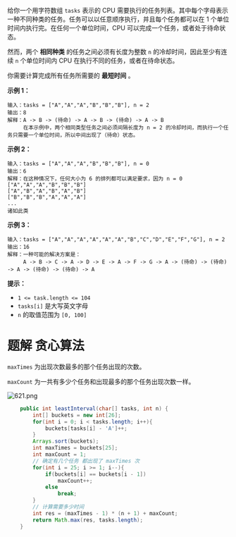 给你一个用字符数组 `tasks` 表示的 CPU 需要执行的任务列表。其中每个字母表示一种不同种类的任务。任务可以以任意顺序执行，并且每个任务都可以在 1 个单位时间内执行完。在任何一个单位时间，CPU 可以完成一个任务，或者处于待命状态。

然而，两个 **相同种类** 的任务之间必须有长度为整数 `n` 的冷却时间，因此至少有连续 `n` 个单位时间内 CPU 在执行不同的任务，或者在待命状态。

你需要计算完成所有任务所需要的 **最短时间** 。

**示例 1：**

```
输入：tasks = ["A","A","A","B","B","B"], n = 2
输出：8
解释：A -> B -> (待命) -> A -> B -> (待命) -> A -> B
     在本示例中，两个相同类型任务之间必须间隔长度为 n = 2 的冷却时间，而执行一个任务只需要一个单位时间，所以中间出现了（待命）状态。 
```

**示例 2：**

```
输入：tasks = ["A","A","A","B","B","B"], n = 0
输出：6
解释：在这种情况下，任何大小为 6 的排列都可以满足要求，因为 n = 0
["A","A","A","B","B","B"]
["A","B","A","B","A","B"]
["B","B","B","A","A","A"]
...
诸如此类
```

**示例 3：**

```
输入：tasks = ["A","A","A","A","A","A","B","C","D","E","F","G"], n = 2
输出：16
解释：一种可能的解决方案是：
     A -> B -> C -> A -> D -> E -> A -> F -> G -> A -> (待命) -> (待命) -> A -> (待命) -> (待命) -> A
```

**提示：**

- `1 <= task.length <= 104`
- `tasks[i]` 是大写英文字母
- `n` 的取值范围为 `[0, 100]`

# 题解 贪心算法

`maxTimes` 为出现次数最多的那个任务出现的次数。

`maxCount` 为一共有多少个任务和出现最多的那个任务出现次数一样。

![621.png](https://pic.leetcode-cn.com/1607137838-cisnuO-621.png)

```java
    public int leastInterval(char[] tasks, int n) {
        int[] buckets = new int[26];
        for(int i = 0; i < tasks.length; i++){
            buckets[tasks[i] - 'A']++;
        }
        Arrays.sort(buckets);
        int maxTimes = buckets[25];
        int maxCount = 1;
        // 确定有几个任务 都出现了 maxTimes 次
        for(int i = 25; i >= 1; i--){
            if(buckets[i] == buckets[i - 1])
                maxCount++;
            else
                break;
        }
        // 计算需要多少时间
        int res = (maxTimes - 1) * (n + 1) + maxCount;
        return Math.max(res, tasks.length);
    }
```

